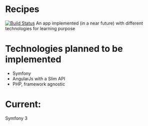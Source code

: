 # Recipes
[![Build Status](https://travis-ci.org/Aluok/Recipes.svg?branch=master)](https://travis-ci.org/Aluok/Recipes)
An app implemented (in a near future) with different technologies for learning purpose

# Technologies planned to be implemented
- Symfony
- AngularJs with a Slim API
- PHP, framework agnostic

# Current: 
Symfony 3

